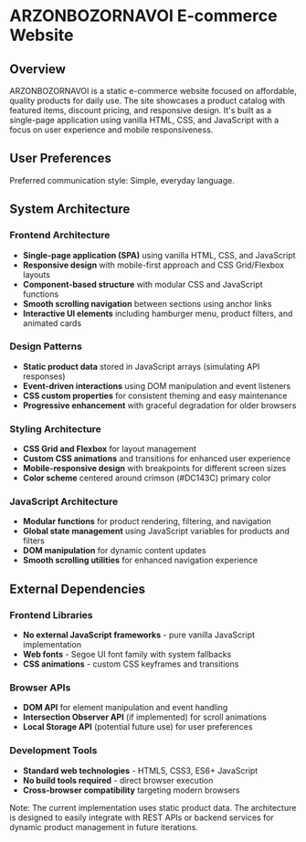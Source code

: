 # ARZONBOZORNAVOI E-commerce Website

## Overview

ARZONBOZORNAVOI is a static e-commerce website focused on affordable, quality products for daily use. The site showcases a product catalog with featured items, discount pricing, and responsive design. It's built as a single-page application using vanilla HTML, CSS, and JavaScript with a focus on user experience and mobile responsiveness.

## User Preferences

Preferred communication style: Simple, everyday language.

## System Architecture

### Frontend Architecture
- **Single-page application (SPA)** using vanilla HTML, CSS, and JavaScript
- **Responsive design** with mobile-first approach and CSS Grid/Flexbox layouts
- **Component-based structure** with modular CSS and JavaScript functions
- **Smooth scrolling navigation** between sections using anchor links
- **Interactive UI elements** including hamburger menu, product filters, and animated cards

### Design Patterns
- **Static product data** stored in JavaScript arrays (simulating API responses)
- **Event-driven interactions** using DOM manipulation and event listeners
- **CSS custom properties** for consistent theming and easy maintenance
- **Progressive enhancement** with graceful degradation for older browsers

### Styling Architecture
- **CSS Grid and Flexbox** for layout management
- **Custom CSS animations** and transitions for enhanced user experience
- **Mobile-responsive design** with breakpoints for different screen sizes
- **Color scheme** centered around crimson (#DC143C) primary color

### JavaScript Architecture
- **Modular functions** for product rendering, filtering, and navigation
- **Global state management** using JavaScript variables for products and filters
- **DOM manipulation** for dynamic content updates
- **Smooth scrolling utilities** for enhanced navigation experience

## External Dependencies

### Frontend Libraries
- **No external JavaScript frameworks** - pure vanilla JavaScript implementation
- **Web fonts** - Segoe UI font family with system fallbacks
- **CSS animations** - custom CSS keyframes and transitions

### Browser APIs
- **DOM API** for element manipulation and event handling
- **Intersection Observer API** (if implemented) for scroll animations
- **Local Storage API** (potential future use) for user preferences

### Development Tools
- **Standard web technologies** - HTML5, CSS3, ES6+ JavaScript
- **No build tools required** - direct browser execution
- **Cross-browser compatibility** targeting modern browsers

Note: The current implementation uses static product data. The architecture is designed to easily integrate with REST APIs or backend services for dynamic product management in future iterations.